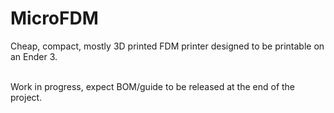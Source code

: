 # MicroFDM
Cheap, compact, mostly 3D printed FDM printer designed to be printable on an Ender 3.

</br>
Work in progress, expect BOM/guide to be released at the end of the project.
